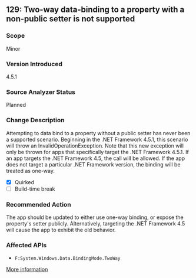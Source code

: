 ## 129: Two-way data-binding to a property with a non-public setter is not supported

### Scope
Minor

### Version Introduced
4.5.1

### Source Analyzer Status
Planned

### Change Description
Attempting to data bind to a property without a public setter has never been a supported scenario. Beginning in the .NET Framework 4.5.1, this scenario will throw an InvalidOperationException. Note that this new exception will only be thrown for apps that specifically target the .NET Framework 4.5.1. If an app targets the .NET Framework 4.5, the call will be allowed. If the app does not target a particular .NET Framework version, the binding will be treated as one-way.

- [x] Quirked
- [ ] Build-time break

### Recommended Action
The app should be updated to either use one-way binding, or expose the property's setter publicly. Alternatively, targeting the .NET Framework 4.5 will cause the app to exhibit the old behavior.

### Affected APIs
* `F:System.Windows.Data.BindingMode.TwoWay`

[More information](http://connect.microsoft.com/VisualStudio/feedback/details/773682/wpf-property-with-private-setter-is-updated-by-a-twoway-binding)

<!--
    ### Notes
    This is a good candidate for a source analyzer since most cases of two-way binding will be defined in XAML
-->


